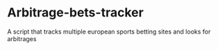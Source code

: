 # Arbitrage-bets-tracker
A script that tracks multiple european sports betting sites and looks for arbitrages
